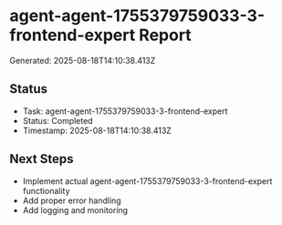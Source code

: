 # agent-agent-1755379759033-3-frontend-expert Report

Generated: 2025-08-18T14:10:38.413Z

## Status
- Task: agent-agent-1755379759033-3-frontend-expert
- Status: Completed
- Timestamp: 2025-08-18T14:10:38.413Z

## Next Steps
- Implement actual agent-agent-1755379759033-3-frontend-expert functionality
- Add proper error handling
- Add logging and monitoring
